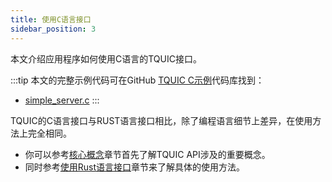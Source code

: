 ```yaml
---
title: 使用C语言接口
sidebar_position: 3
---
```


本文介绍应用程序如何使用C语言的TQUIC接口。

:::tip
本文的完整示例代码可在GitHub [TQUIC C示例](https://github.com/tquic-group/tquic-example-c)代码库找到：
* [simple_server.c](https://github.com/tquic-group/tquic-example-c/blob/main/simple_server.c)
::: 

TQUIC的C语言接口与RUST语言接口相比，除了编程语言细节上差异，在使用方法上完全相同。
* 你可以参考[核心概念](core_concepts.md)章节首先了解TQUIC API涉及的重要概念。
* 同时参考[使用Rust语言接口](rust.md)章节来了解具体的使用方法。
    
